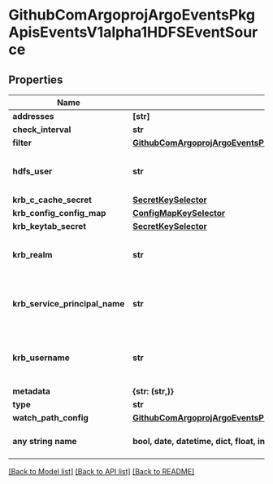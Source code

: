 # GithubComArgoprojArgoEventsPkgApisEventsV1alpha1HDFSEventSource


## Properties
Name | Type | Description | Notes
------------ | ------------- | ------------- | -------------
**addresses** | **[str]** |  | [optional] 
**check_interval** | **str** |  | [optional] 
**filter** | [**GithubComArgoprojArgoEventsPkgApisEventsV1alpha1EventSourceFilter**](GithubComArgoprojArgoEventsPkgApisEventsV1alpha1EventSourceFilter.md) |  | [optional] 
**hdfs_user** | **str** | HDFSUser is the user to access HDFS file system. It is ignored if either ccache or keytab is used. | [optional] 
**krb_c_cache_secret** | [**SecretKeySelector**](SecretKeySelector.md) |  | [optional] 
**krb_config_config_map** | [**ConfigMapKeySelector**](ConfigMapKeySelector.md) |  | [optional] 
**krb_keytab_secret** | [**SecretKeySelector**](SecretKeySelector.md) |  | [optional] 
**krb_realm** | **str** | KrbRealm is the Kerberos realm used with Kerberos keytab It must be set if keytab is used. | [optional] 
**krb_service_principal_name** | **str** | KrbServicePrincipalName is the principal name of Kerberos service It must be set if either ccache or keytab is used. | [optional] 
**krb_username** | **str** | KrbUsername is the Kerberos username used with Kerberos keytab It must be set if keytab is used. | [optional] 
**metadata** | **{str: (str,)}** |  | [optional] 
**type** | **str** |  | [optional] 
**watch_path_config** | [**GithubComArgoprojArgoEventsPkgApisEventsV1alpha1WatchPathConfig**](GithubComArgoprojArgoEventsPkgApisEventsV1alpha1WatchPathConfig.md) |  | [optional] 
**any string name** | **bool, date, datetime, dict, float, int, list, str, none_type** | any string name can be used but the value must be the correct type | [optional]

[[Back to Model list]](../README.md#documentation-for-models) [[Back to API list]](../README.md#documentation-for-api-endpoints) [[Back to README]](../README.md)


